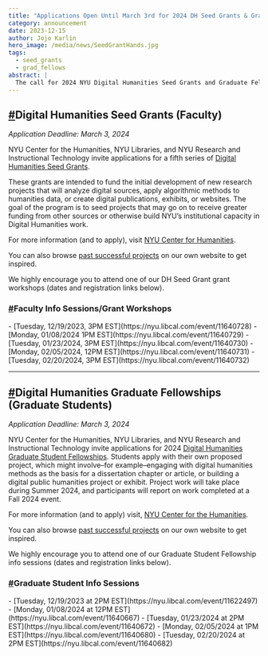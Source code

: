 ```yaml
---
title: "Applications Open Until March 3rd for 2024 DH Seed Grants & Graduate Fellowships"
category: announcement
date: 2023-12-15
author: Jojo Karlin
hero_image: /media/news/SeedGrantHands.jpg
tags:
  - seed_grants
  - grad_fellows
abstract: |
  The call for 2024 NYU Digital Humanities Seed Grants and Graduate Fellowships is online and Info Sessions are available.
---
```


<h2 id="seed-grants"><a href="#seed-grants" class="has-text-grey">#</a>Digital Humanities Seed Grants (Faculty)</h2>

_Application Deadline:_ _March 3, 2024_

NYU Center for the Humanities, NYU Libraries, and NYU Research and Instructional Technology invite applications for a fifth series of [Digital Humanities Seed Grants](/funding/seed-grants/).

These grants are intended to fund the initial development of new research projects that will analyze digital sources, apply algorithmic methods to humanities data, or create digital publications, exhibits, or websites. The goal of the program is to seed projects that may go on to receive greater funding from other sources or otherwise build NYU’s institutional capacity in Digital Humanities work.

For more information (and to apply), visit <a target="_none" href="https://nyuhumanities.org/opportunity/digital-humanities-seed-grants/">NYU Center for Humanities</a>.

You can also browse [past successful projects](/projects/seed-grants/) on our own website to get inspired.

We highly encourage you to attend one of our DH Seed Grant grant workshops (dates and registration links below).

<h3 id="faculty-sessions"><a href="#faculty-sessions" class="has-text-grey">#</a>Faculty Info Sessions/Grant Workshops</h3>
- [Tuesday, 12/19/2023, 3PM EST](https://nyu.libcal.com/event/11640728)
- [Monday, 01/08/2024 1PM EST](https://nyu.libcal.com/event/11640729)
- [Tuesday, 01/23/2024, 3PM EST](https://nyu.libcal.com/event/11640730)
- [Monday, 02/05/2024, 12PM EST](https://nyu.libcal.com/event/11640731)
- [Tuesday, 02/20/2024, 3PM EST](https://nyu.libcal.com/event/11640732)

---

<h2 id="grad-fellows"><a href="#grad-fellows" class="has-text-grey">#</a>Digital Humanities Graduate Fellowships (Graduate Students)</h2>

_Application Deadline:_ _March 3, 2024_

NYU Center for the Humanities, NYU Libraries, and NYU Research and Instructional Technology invite applications for 2024 [Digital Humanities Graduate Student Fellowships](/funding/grad-fellowships/). Students apply with their own proposed project, which might involve–for example–engaging with digital humanities methods as the basis for a dissertation chapter or article, or building a digital public humanities project or exhibit. Project work will take place during Summer 2024, and participants will report on work completed at a Fall 2024 event.

For more information (and to apply) visit, <a target="_none" href="https://nyuhumanities.org/opportunity/digital-humanities-graduate-student-summer-fellowships/">NYU Center for the Humanities</a>.

You can also browse [past successful projects](/projects/fellowships/) on our own website to get inspired.

We highly encourage you to attend one of our Graduate Student Fellowship info sessions (dates and registration links below).

<h3 id="grad-sessions"><a href="#grad-sessions" class="has-text-grey">#</a>Graduate Student Info Sessions</h3>
- [Tuesday, 12/19/2023 at 2PM EST](https://nyu.libcal.com/event/11622497)
- [Monday, 01/08/2024 at 12PM EST](https://nyu.libcal.com/event/11640667)
- [Tuesday, 01/23/2024 at 2PM EST](https://nyu.libcal.com/event/11640672)
- [Monday, 02/05/2024 at 1PM EST](https://nyu.libcal.com/event/11640680)
- [Tuesday, 02/20/2024 at 2PM EST](https://nyu.libcal.com/event/11640682)
